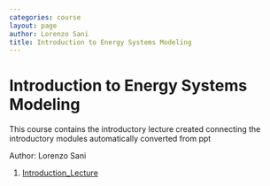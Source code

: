 ```yaml
---
categories: course
layout: page
author: Lorenzo Sani
title: Introduction to Energy Systems Modeling
---
```


# Introduction to Energy Systems Modeling

This course contains the introductory lecture created connecting the introductory modules automatically converted from ppt

Author: Lorenzo Sani

1. [Introduction_Lecture]({{base.url}}/teaching_kit/lecture/Introduction_Lecture.html)
